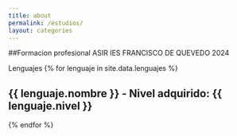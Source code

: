 ```yaml
---
title: about
permalink: /estudios/
layout: categories
---
```


##Formacion profesional
ASIR IES FRANCISCO DE QUEVEDO 2024

Lenguajes
{% for lenguaje in site.data.lenguajes %}
  ## {{ lenguaje.nombre }} - Nivel adquirido: {{ lenguaje.nivel }}
{% endfor %}
